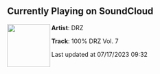 ## Currently Playing on SoundCloud

[<img align="left" width="100" src="https://i1.sndcdn.com/artworks-kVsJICK6KmfnJywu-iz5uGA-t500x500.jpg">](https://soundcloud.com/drz_uk/100-drz-vol-7)

**Artist**: DRZ 

**Track**: 100% DRZ Vol. 7

Last updated at 07/17/2023 09:32
